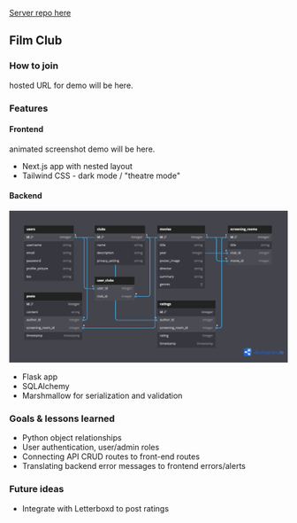 [Server repo here](https://github.com/eburdekin/film-club-server)

## Film Club

### How to join

hosted URL for demo will be here.

### Features

#### Frontend

animated screenshot demo will be here.

- Next.js app with nested layout
- Tailwind CSS - dark mode / "theatre mode"

#### Backend

![dbdiagram](/public/dbdiagram.png)

- Flask app
- SQLAlchemy
- Marshmallow for serialization and validation

### Goals & lessons learned

- Python object relationships
- User authentication, user/admin roles
- Connecting API CRUD routes to front-end routes
- Translating backend error messages to frontend errors/alerts

### Future ideas

- Integrate with Letterboxd to post ratings
